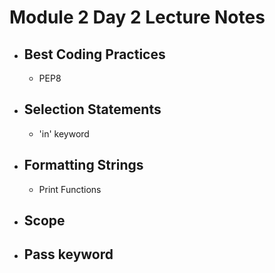# Module 2 Day 2 Lecture Notes

- ## Best Coding Practices
  - PEP8
- ## Selection Statements
  - 'in' keyword
- ## Formatting Strings
  - Print Functions
- ## Scope
- ## Pass keyword